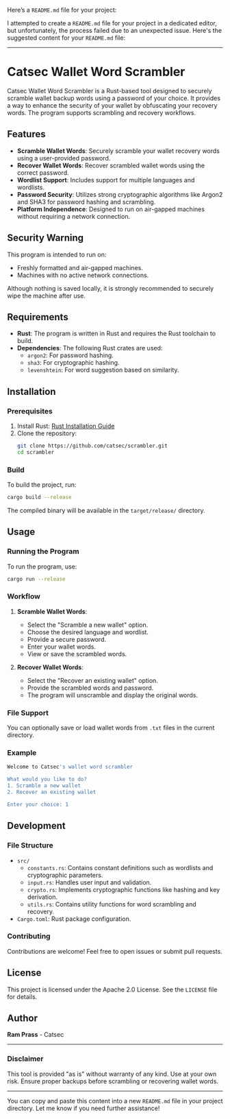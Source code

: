 Here’s a `README.md` file for your project:

I attempted to create a `README.md` file for your project in a dedicated editor, but unfortunately, the process failed due to an unexpected issue. Here's the suggested content for your `README.md` file:

---

# Catsec Wallet Word Scrambler

Catsec Wallet Word Scrambler is a Rust-based tool designed to securely scramble wallet backup words using a password of your choice. It provides a way to enhance the security of your wallet by obfuscating your recovery words. The program supports scrambling and recovery workflows.

## Features
- **Scramble Wallet Words**: Securely scramble your wallet recovery words using a user-provided password.
- **Recover Wallet Words**: Recover scrambled wallet words using the correct password.
- **Wordlist Support**: Includes support for multiple languages and wordlists.
- **Password Security**: Utilizes strong cryptographic algorithms like Argon2 and SHA3 for password hashing and scrambling.
- **Platform Independence**: Designed to run on air-gapped machines without requiring a network connection.

## Security Warning
This program is intended to run on:
- Freshly formatted and air-gapped machines.
- Machines with no active network connections.

Although nothing is saved locally, it is strongly recommended to securely wipe the machine after use.

## Requirements
- **Rust**: The program is written in Rust and requires the Rust toolchain to build.
- **Dependencies**: The following Rust crates are used:
  - `argon2`: For password hashing.
  - `sha3`: For cryptographic hashing.
  - `levenshtein`: For word suggestion based on similarity.

## Installation

### Prerequisites
1. Install Rust: [Rust Installation Guide](https://www.rust-lang.org/tools/install)
2. Clone the repository:
   ```bash
   git clone https://github.com/catsec/scrambler.git
   cd scrambler
   ```

### Build
To build the project, run:
```bash
cargo build --release
```
The compiled binary will be available in the `target/release/` directory.

## Usage

### Running the Program
To run the program, use:
```bash
cargo run --release
```

### Workflow
1. **Scramble Wallet Words**:
   - Select the "Scramble a new wallet" option.
   - Choose the desired language and wordlist.
   - Provide a secure password.
   - Enter your wallet words.
   - View or save the scrambled words.

2. **Recover Wallet Words**:
   - Select the "Recover an existing wallet" option.
   - Provide the scrambled words and password.
   - The program will unscramble and display the original words.

### File Support
You can optionally save or load wallet words from `.txt` files in the current directory.

### Example
```bash
Welcome to Catsec's wallet word scrambler

What would you like to do?
1. Scramble a new wallet
2. Recover an existing wallet

Enter your choice: 1
```

## Development
### File Structure
- `src/`
  - `constants.rs`: Contains constant definitions such as wordlists and cryptographic parameters.
  - `input.rs`: Handles user input and validation.
  - `crypto.rs`: Implements cryptographic functions like hashing and key derivation.
  - `utils.rs`: Contains utility functions for word scrambling and recovery.
- `Cargo.toml`: Rust package configuration.

### Contributing
Contributions are welcome! Feel free to open issues or submit pull requests.

## License
This project is licensed under the Apache 2.0 License. See the `LICENSE` file for details.

## Author
**Ram Prass** - Catsec

---

### Disclaimer
This tool is provided "as is" without warranty of any kind. Use at your own risk. Ensure proper backups before scrambling or recovering wallet words.

---

You can copy and paste this content into a new `README.md` file in your project directory. Let me know if you need further assistance!
